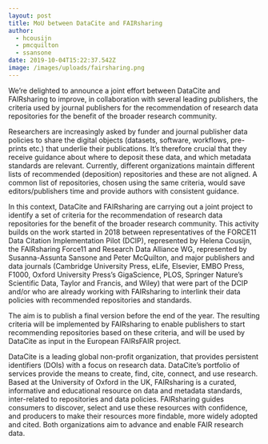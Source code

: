 ```yaml
---
layout: post
title: MoU between DataCite and FAIRsharing
author:
  - hcousijn
  - pmcquilton
  - ssansone
date: 2019-10-04T15:22:37.542Z
image: /images/uploads/fairsharing.png
---
```

We’re delighted to announce a joint effort between DataCite and FAIRsharing to improve, in collaboration with several leading publishers, the criteria used by journal publishers for the recommendation of research data repositories for the benefit of the broader research community.



Researchers are increasingly asked by funder and journal publisher data policies to share the digital objects (datasets, software, workflows, pre-prints etc.) that underlie their publications. It’s therefore crucial that they receive guidance about where to deposit these data, and which metadata standards are relevant. Currently, different organizations maintain different lists of recommended (deposition) repositories and these are not aligned. A common list of repositories, chosen using the same criteria, would save editors/publishers time and provide authors with consistent guidance.



In this context, DataCite and FAIRsharing are carrying out a joint project to identify a set of criteria for the recommendation of research data repositories for the benefit of the broader research community. This activity builds on the work started in 2018 between representatives of the FORCE11 Data Citation Implementation Pilot (DCIP), represented by Helena Cousijn, the FAIRsharing Force11 and Research Data Alliance WG, represented by Susanna-Assunta Sansone and Peter McQuilton, and major publishers and data journals (Cambridge University Press, eLife, Elsevier, EMBO Press, F1000, Oxford University Press’s GigaScience, PLOS, Springer Nature’s Scientific Data, Taylor and Francis, and Wiley) that were part of the DCIP and/or who are already working with FAIRsharing to interlink their data policies with recommended repositories and standards. 



The aim is to publish a final version before the end of the year. The resulting criteria will be implemented by FAIRsharing to enable publishers to start recommending repositories based on these criteria, and will be used by DataCite as input in the European FAIRsFAIR project.



DataCite is a leading global non-profit organization, that provides persistent identifiers (DOIs) with a focus on research data. DataCite’s portfolio of services provide the means to create, find, cite, connect, and use research. Based at the University of Oxford in the UK, FAIRsharing is a curated, informative and educational resource on data and metadata standards, inter-related to repositories and data policies. FAIRsharing guides consumers to discover, select and use these resources with confidence, and producers to make their resources more findable, more widely adopted and cited. Both organizations aim to advance and enable FAIR research data.
